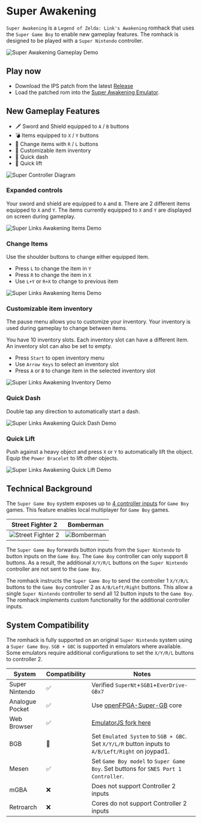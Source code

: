 # Super Awakening

`Super Awakening` is a `Legend of Zelda: Link's Awakening` romhack that uses the `Super Game Boy` to enable new gameplay features.  The romhack is designed to be played with a `Super Nintendo` controller.

![Super Awakening Gameplay Demo](demo-gameplay.gif)

## Play now
* Download the IPS patch from the latest [Release](https://github.com/cphartman/super-awakening/releases)
* Load the patched rom into the [Super Awakening Emulator](https://cphartman.github.io/projects/super-links-awakening/).

## New Gameplay Features
* 🗡 Sword and Shield equipped to `A` / `B` buttons
* 💣 Items equipped to `X` / `Y` buttons 
* 🏹 Change items with `R` / `L` buttons
* 💼 Customizable item inventory
* 💨 Quick dash
* 💪 Quick lift

![Super Controller Diagram](controller-gameplay.svg)

### Expanded controls
Your sword and shield are equipped to `A` and `B`.  There are 2 different items equipped to `X` and `Y`.  The items currently equipped to `X` and `Y` are displayed on screen during gameplay.  

![Super Links Awakening Items Demo](demo-controls.gif)

### Change Items
Use the shoulder buttons to change either equipped item.
* Press `L` to change the item in `Y`
* Press `R` to change the item in `X`
* Use `L+Y` or `R+X` to change to previous item

![Super Links Awakening Items Demo](demo-items.gif)

### Customizable item inventory
The pause menu allows you to customize your inventory.  Your inventory is used during gameplay to change between items.

You have 10 inventory slots.  Each inventory slot can have a different item.  An inventory slot can also be set to empty.  
* Press `Start` to open inventory menu
* Use `Arrow Keys` to select an inventory slot
* Press `A` or `B` to change item in the selected inventory slot

![Super Links Awakening Inventory Demo](demo-inventory.gif)

### Quick Dash
Double tap any direction to automatically start a dash.

![Super Links Awakening Quick Dash Demo](demo-quickdash.gif)

### Quick Lift
Push against a heavy object and press `X` or `Y` to automatically lift the object.  Equip the `Power Bracelet` to lift other objects.

![Super Links Awakening Quick Lift Demo](demo-quicklift.gif)

## Technical Background
The `Super Game Boy` system exposes up to [4 controller inputs](https://gbdev.io/pandocs/Joypad_Input.html#usage-in-sgb-software) for `Game Boy` games.  This feature enables local multiplayer for `Game Boy` games.

| Street Fighter 2 | Bomberman |
| ---- | ---- |
| ![Street Fighter 2](streetfighter2_sgb_enhanced.png) | ![Bomberman](bombermap_sgb_enhanced.png) |

The `Super Game Boy` forwards button inputs from the `Super Nintendo` to button inputs on the `Game Boy`.  The `Game Boy` controller can only support 8 buttons.  As a result, the additional `X/Y/R/L` buttons on the `Super Nintendo` controller are not sent to the `Game Boy`.

The romhack instructs the `Super Game Boy` to send the controller 1 `X/Y/R/L` buttons to the `Game Boy` controller 2 as `A/B/Left/Right` buttons.  This allow a single `Super Nintendo` controller to send all 12 button inputs to the `Game Boy`.  The romhack implements custom functionality for the additional controller inputs.

## System Compatibility
The romhack is fully supported on an original `Super Nintendo` system using a `Super Game Boy`.  `SGB + GBC` is supported in emulators where available.  Some emulators require additional configurations to set the `X/Y/R/L` buttons to controller 2.

| System | Compatibility | Notes |
| ---- | ---- | ---- | 
| Super Nintendo | ✅ | Verified `SuperNt`+`SGB1`+`EverDrive-GBx7` |
| Analogue Pocket | ✅ | Use [openFPGA-Super-GB](https://github.com/spiritualized1997/openFPGA-Super-GB) core |
| Web Browser| ✅ | [EmulatorJS fork here](https://cphartman.github.io/projects/super-links-awakening/) |
| BGB | 🌈 | Set `Emulated System` to `SGB + GBC`. Set `X/Y/L/R` button inputs to `A/B/Left/Right` on joypad1. |
| Mesen | ✅ | Set `Game Boy model` to `Super Game Boy`. Set buttons for `SNES Port 1 Controller`. |
| mGBA | ❌ | Does not support Controller 2 inputs |
| Retroarch | ❌ | Cores do not support Controller 2 inputs |
